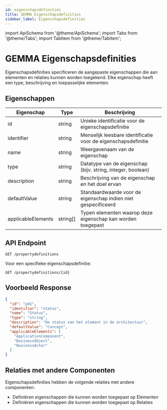 ```yaml
---
id: eigenschapsdefinities
title: GEMMA Eigenschapsdefinities
sidebar_label: Eigenschapsdefinities
---
```


import ApiSchema from '@theme/ApiSchema';
import Tabs from '@theme/Tabs';
import TabItem from '@theme/TabItem';

# GEMMA Eigenschapsdefinities

Eigenschapsdefinities specificeren de aangepaste eigenschappen die aan elementen en relaties kunnen worden toegekend. Elke eigenschap heeft een type, beschrijving en toepasselijke elementen.

## Eigenschappen

| Eigenschap | Type | Beschrijving |
|------------|------|-------------|
| id | string | Unieke identificatie voor de eigenschapsdefinitie |
| identifier | string | Menselijk leesbare identificatie voor de eigenschapsdefinitie |
| name | string | Weergavenaam van de eigenschap |
| type | string | Datatype van de eigenschap (bijv. string, integer, boolean) |
| description | string | Beschrijving van de eigenschap en het doel ervan |
| defaultValue | string | Standaardwaarde voor de eigenschap indien niet gespecificeerd |
| applicableElements | string[] | Typen elementen waarop deze eigenschap kan worden toegepast |

## API Endpoint

```
GET /propertydefinitions
```

Voor een specifieke eigenschapsdefinitie:

```
GET /propertydefinitions/{id}
```

## Voorbeeld Response

```json
{
  "id": "pd1",
  "identifier": "status",
  "name": "Status",
  "type": "string",
  "description": "De status van het element in de architectuur",
  "defaultValue": "Concept",
  "applicableElements": [
    "ApplicationComponent",
    "BusinessObject",
    "BusinessActor"
  ]
}
```

## Relaties met andere Componenten

Eigenschapsdefinities hebben de volgende relaties met andere componenten:

- Definiëren eigenschappen die kunnen worden toegepast op Elementen
- Definiëren eigenschappen die kunnen worden toegepast op Relaties 